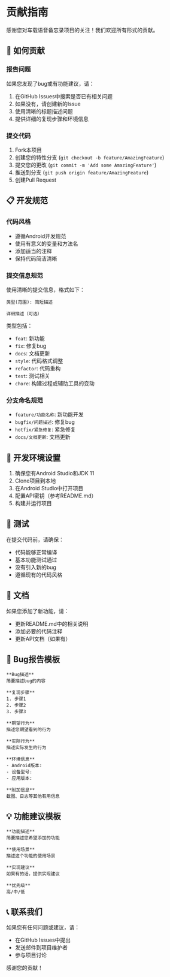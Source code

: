 # 贡献指南

感谢您对车载语音备忘录项目的关注！我们欢迎所有形式的贡献。

## 🤝 如何贡献

### 报告问题
如果您发现了bug或有功能建议，请：
1. 在GitHub Issues中搜索是否已有相关问题
2. 如果没有，请创建新的Issue
3. 使用清晰的标题描述问题
4. 提供详细的复现步骤和环境信息

### 提交代码
1. Fork本项目
2. 创建您的特性分支 (`git checkout -b feature/AmazingFeature`)
3. 提交您的更改 (`git commit -m 'Add some AmazingFeature'`)
4. 推送到分支 (`git push origin feature/AmazingFeature`)
5. 创建Pull Request

## 📋 开发规范

### 代码风格
- 遵循Android开发规范
- 使用有意义的变量和方法名
- 添加适当的注释
- 保持代码简洁清晰

### 提交信息规范
使用清晰的提交信息，格式如下：
```
类型(范围): 简短描述

详细描述（可选）
```

类型包括：
- `feat`: 新功能
- `fix`: 修复bug
- `docs`: 文档更新
- `style`: 代码格式调整
- `refactor`: 代码重构
- `test`: 测试相关
- `chore`: 构建过程或辅助工具的变动

### 分支命名规范
- `feature/功能名称`: 新功能开发
- `bugfix/问题描述`: 修复bug
- `hotfix/紧急修复`: 紧急修复
- `docs/文档更新`: 文档更新

## 🔧 开发环境设置

1. 确保您有Android Studio和JDK 11
2. Clone项目到本地
3. 在Android Studio中打开项目
4. 配置API密钥（参考README.md）
5. 构建并运行项目

## 🧪 测试

在提交代码前，请确保：
- 代码能够正常编译
- 基本功能测试通过
- 没有引入新的bug
- 遵循现有的代码风格

## 📝 文档

如果您添加了新功能，请：
- 更新README.md中的相关说明
- 添加必要的代码注释
- 更新API文档（如果有）

## 🐛 Bug报告模板

```
**Bug描述**
简要描述bug的内容

**复现步骤**
1. 步骤1
2. 步骤2
3. 步骤3

**期望行为**
描述您期望看到的行为

**实际行为**
描述实际发生的行为

**环境信息**
- Android版本: 
- 设备型号: 
- 应用版本: 

**附加信息**
截图、日志等其他有用信息
```

## 💡 功能建议模板

```
**功能描述**
简要描述您希望添加的功能

**使用场景**
描述这个功能的使用场景

**实现建议**
如果有的话，提供实现建议

**优先级**
高/中/低
```

## 📞 联系我们

如果您有任何问题或建议，请：
- 在GitHub Issues中提出
- 发送邮件到项目维护者
- 参与项目讨论

感谢您的贡献！ 